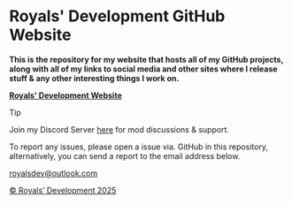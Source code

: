 # Royals' Development GitHub Website

**This is the repository for my website that hosts all of my GitHub projects, along with all of my links to social media and other sites where I release stuff & any other interesting things I work on.**



**[Royals' Development Website](https://frvrroyals.github.io)**



> [!TIP]
> Join my Discord Server [here](https://discord.gg/ywwvZ66QbX) for mod discussions & support.

To report any issues, please open a issue via. GitHub in this repository, alternatively, you can send a report to the email address below.

[royalsdev@outlook.com](mailto:royalsdev@outlook.com?subject=Royals%E2%80%99%20Development%20Website%2FGitHub%20Report)

[© Royals’ Development 2025](LICENSE.md/)
